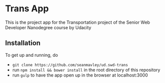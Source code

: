 # Trans App

This is the project app for the Transportation project of the Senior Web Developer Nanodegree course by Udacity

## Installation

To get up and running, do

 - `git clone https://github.com/seanmavley/ud.swd-trans`
 - run `npm install && bower install` in the root directory of this repository
 - run `gulp` to have the app open up in the browser at localhost:3000
